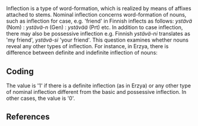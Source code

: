 # [](ParameterTable?__template__=property.md&property=Name#cldf:UT099)

Inflection is a type of word-formation, which is realized by means of affixes attached to stems. Nominal inflection 
concerns word-formation of nouns, such as inflection for case, e.g. 'friend' in Finnish inflects as follows: 
*ystävä* (Nom) : *ystävä-n* (Gen) : *ystävää* (Prt) etc. In addition to case inflection, there may also be possessive 
inflection e.g. Finnish *ystävä-ni* translates as 'my friend', *ystävä-si* 'your friend'. This question examines whether 
nouns reveal any other types of inflection. For instance, in Erzya, there is difference between definite and indefinite inflection of nouns:

[](ExampleTable?example_id=1a&with_internal_ref_link#cldf:UT099-1a)

[](ExampleTable?example_id=1b&with_internal_ref_link#cldf:UT099-1b)

## Coding

The value is '1' if there is a definite inflection (as in Erzya) or any other type of nominal inflection different from the basic and possessive inflection. In other cases, the value is '0'.

## References

[](Source?cited_only#cldf:__all__)
